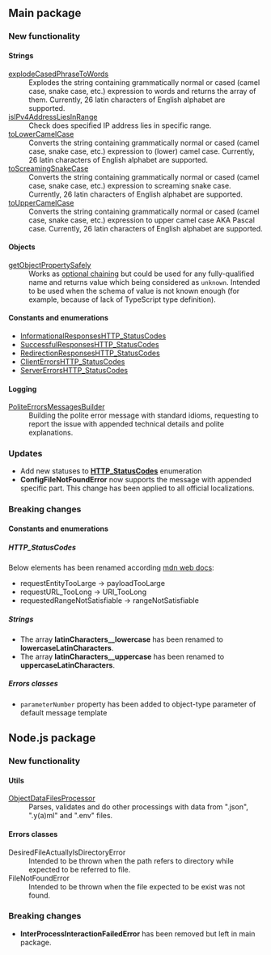 ## Main package

### New functionality

#### Strings

<dl>

  <dt><a href="https://github.com/TokugawaTakeshi/Yamato-Daiwa-ES-Extensions/blob/master/CoreLibrary/Package/Documentation/Strings/explodeCasedPhraseToWords.md">explodeCasedPhraseToWords</a></dt>
  <dd>Explodes the string containing grammatically normal or cased (camel case, snake case, etc.) expression to words and returns the array of them. Currently, 26 latin characters of English alphabet are supported.</dd>

  <dt><a href="https://github.com/TokugawaTakeshi/Yamato-Daiwa-ES-Extensions/blob/master/CoreLibrary/Package/Documentation/Strings/isIPv4AddressLiesInRange.md">isIPv4AddressLiesInRange</a></dt>
  <dd>Check does specified IP address lies in specific range.</dd>

  <dt><a href="https://github.com/TokugawaTakeshi/Yamato-Daiwa-ES-Extensions/blob/master/CoreLibrary/Package/Documentation/Strings/toLowerCamelCase.md">toLowerCamelCase</a></dt>
  <dd>Converts the string containing grammatically normal or cased (camel case, snake case, etc.) expression to (lower) camel case. Currently, 26 latin characters of English alphabet are supported.</dd>

  <dt><a href="https://github.com/TokugawaTakeshi/Yamato-Daiwa-ES-Extensions/blob/master/CoreLibrary/Package/Documentation/Strings/toScreamingSnakeCase.md">toScreamingSnakeCase</a></dt>
  <dd>Converts the string containing grammatically normal or cased (camel case, snake case, etc.) expression to screaming snake case. Currently, 26 latin characters of English alphabet are supported.</dd>

  <dt><a href="https://github.com/TokugawaTakeshi/Yamato-Daiwa-ES-Extensions/blob/master/CoreLibrary/Package/Documentation/Strings/toUpperCamelCase.md">toUpperCamelCase</a></dt>
  <dd>Converts the string containing grammatically normal or cased (camel case, snake case, etc.) expression to upper camel case AKA Pascal case. Currently, 26 latin characters of English alphabet are supported.</dd>

</dl>


#### Objects

<dl>

 <dt><a href="https://github.com/TokugawaTakeshi/Yamato-Daiwa-ES-Extensions/blob/master/CoreLibrary/Package/Documentation/Objects/getArrayElementSatisfiesThePredicateIfSuchElementIsExactlyOne/getObjectPropertySafely.md">getObjectPropertySafely</a></dt>
  <dd>
    Works as <a href="https://developer.mozilla.org/en-US/docs/Web/JavaScript/Reference/Operators/Optional_chaining">optional chaining</a> but could be used for any fully-qualified name and returns value which being considered as <code>unknown</code>. 
    Intended to be used when the schema of value is not known enough (for example, because of lack of TypeScript type definition).
  </dd>

</dl>


#### Constants and enumerations

* [InformationalResponsesHTTP_StatusCodes](https://github.com/TokugawaTakeshi/Yamato-Daiwa-ES-Extensions/blob/master/CoreLibrary/Package/Documentation/ConstantsAndEnumerations/HTTP_StatusCodes.md#information-responses)
* [SuccessfulResponsesHTTP_StatusCodes](https://github.com/TokugawaTakeshi/Yamato-Daiwa-ES-Extensions/blob/master/CoreLibrary/Package/Documentation/ConstantsAndEnumerations/HTTP_StatusCodes.md#successful-responses)
* [RedirectionResponsesHTTP_StatusCodes](https://github.com/TokugawaTakeshi/Yamato-Daiwa-ES-Extensions/blob/master/CoreLibrary/Package/Documentation/ConstantsAndEnumerations/HTTP_StatusCodes.md#redirection-messages)
* [ClientErrorsHTTP_StatusCodes](https://github.com/TokugawaTakeshi/Yamato-Daiwa-ES-Extensions/blob/master/CoreLibrary/Package/Documentation/ConstantsAndEnumerations/HTTP_StatusCodes.md#client-error-responses)
* [ServerErrorsHTTP_StatusCodes](https://github.com/TokugawaTakeshi/Yamato-Daiwa-ES-Extensions/blob/master/CoreLibrary/Package/Documentation/ConstantsAndEnumerations/HTTP_StatusCodes.md#server-error-responses)


#### Logging

<dl>
  <dt><a href="https://github.com/TokugawaTakeshi/Yamato-Daiwa-ES-Extensions/blob/master/CoreLibrary/Package/Documentation/PoliteErrorsMessagesBuilder/PoliteErrorsMessagesBuilder.md">PoliteErrorsMessagesBuilder</a></dt>
  <dd>Building the polite error message with standard idioms, requesting to report the issue with appended technical details and polite explanations.</dd>
</dl>


### Updates

* Add new statuses to [**HTTP_StatusCodes**](https://github.com/TokugawaTakeshi/Yamato-Daiwa-ES-Extensions/blob/master/CoreLibrary/Package/Documentation/ConstantsAndEnumerations/HTTP_StatusCodes.md#all) enumeration
* **ConfigFileNotFoundError** now supports the message with appended specific part. This change has been applied to all official localizations.


### Breaking changes
#### Constants and enumerations
##### HTTP_StatusCodes

Below elements has been renamed according [mdn web docs](https://developer.mozilla.org/en-US/docs/Web/HTTP/Status):

* requestEntityTooLarge → payloadTooLarge
* requestURL_TooLong → URI_TooLong
* requestedRangeNotSatisfiable → rangeNotSatisfiable


##### Strings

* The array **latinCharacters__lowercase** has been renamed to **lowercaseLatinCharacters**.
* The array **latinCharacters__uppercase** has been renamed to **uppercaseLatinCharacters**.


##### Errors classes

* `parameterNumber` property has been added to object-type parameter of default message template


## Node.js package

### New functionality

#### Utils

<dl>

  <dt><a href="https://github.com/TokugawaTakeshi/Yamato-Daiwa-ES-Extensions/blob/master/NodeJS/Package/Documentation/ObjectDataFilesProcessor/ObjectDataFilesProcessor.md">ObjectDataFilesProcessor</a></dt>
  <dd>Parses, validates and do other processings with data from ".json", ".y(a)ml" and ".env" files.</dd>

</dl>




#### Errors classes

<dl>

  <dt>DesiredFileActuallyIsDirectoryError</dt>
  <dd>Intended to be thrown when the path refers to directory while expected to be referred to file.</dd>

  <dt>FileNotFoundError</dt>
  <dd>Intended to be thrown when the file expected to be exist was not found.</dd>

</dl>



### Breaking changes

* **InterProcessInteractionFailedError** has been removed but left in main package.
